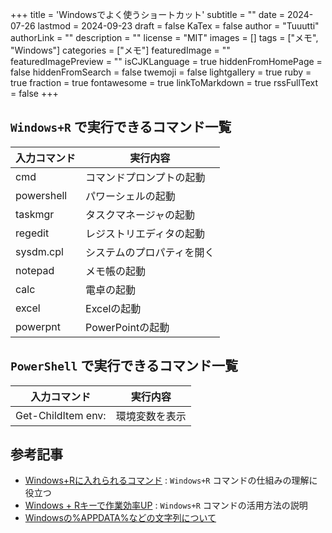 +++
title = 'Windowsでよく使うショートカット'
subtitle = ""
date = 2024-07-26
lastmod = 2024-09-23
draft = false
KaTex = false
author = "Tuuutti"
authorLink = ""
description = ""
license = "MIT"
images = []
tags = ["メモ", "Windows"]
categories = ["メモ"]
featuredImage = ""
featuredImagePreview = ""
isCJKLanguage = true
hiddenFromHomePage = false
hiddenFromSearch = false
twemoji = false
lightgallery = true
ruby = true
fraction = true
fontawesome = true
linkToMarkdown = true
rssFullText = false
+++

<!--more-->

## `Windows+R` で実行できるコマンド一覧
| 入力コマンド   | 実行内容     |
|------------|----------------|
| cmd   | コマンドプロンプトの起動       |
| powershell   | パワーシェルの起動       |
| taskmgr    | タスクマネージャの起動       |
| regedit    | レジストリエディタの起動       |
| sysdm.cpl   | システムのプロパティを開く       |
| notepad    | メモ帳の起動       |
| calc       | 電卓の起動         |
| excel      | Excelの起動        |
| powerpnt      | PowerPointの起動        |

## `PowerShell` で実行できるコマンド一覧
| 入力コマンド   | 実行内容     |
|------------|----------------|
| Get-ChildItem env: | 環境変数を表示 |

## 参考記事
- [Windows+Rに入れられるコマンド](https://qiita.com/seal_qiita/items/b5f26d6106486f192697) : `Windows+R` コマンドの仕組みの理解に役立つ
- [Windows + Rキーで作業効率UP](https://qiita.com/TATETATE4545/items/631a391b0f98f5f01d9d) : `Windows+R` コマンドの活用方法の説明
- [Windowsの%APPDATA%などの文字列について](https://hrroct.hatenablog.com/entry/2023/12/05/133645)
